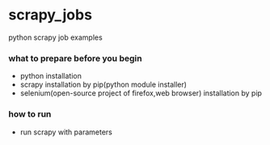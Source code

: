 # scrapy_jobs
python scrapy job examples

### what to prepare before you begin
* python installation
* scrapy installation by pip(python module installer)
* selenium(open-source project of firefox,web browser) installation by pip

### how to run
* run scrapy with parameters

 
